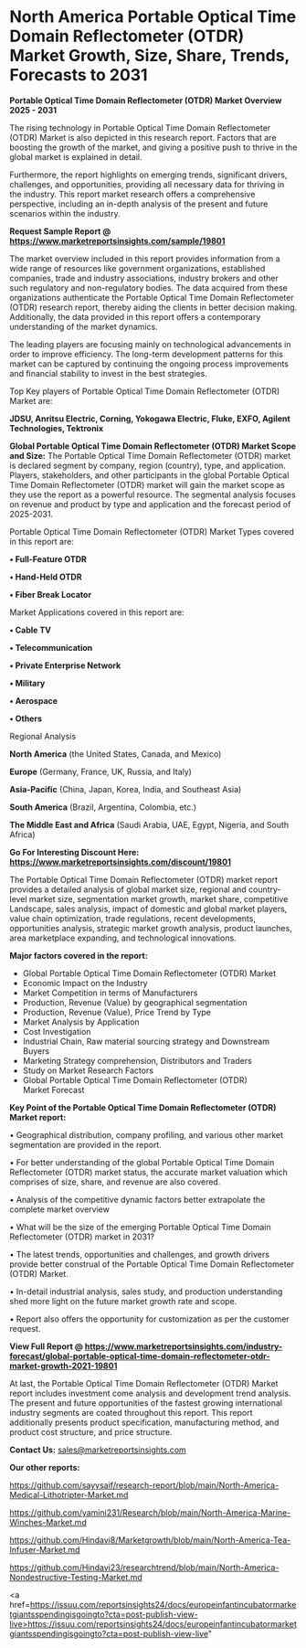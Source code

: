 # North America Portable Optical Time Domain Reflectometer (OTDR) Market Growth, Size, Share, Trends, Forecasts to 2031

<Strong> Portable Optical Time Domain Reflectometer (OTDR) Market Overview 2025 - 2031</strong>

The rising technology in Portable Optical Time Domain Reflectometer (OTDR) Market is also depicted in this research report. Factors that are boosting the growth of the market, and giving a positive push to thrive in the global market is explained in detail.

Furthermore, the report highlights on emerging trends, significant drivers, challenges, and opportunities, providing all necessary data for thriving in the industry. This report market research offers a comprehensive perspective, including an in-depth analysis of the present and future scenarios within the industry.

<strong>Request Sample Report @ <a href=https://www.marketreportsinsights.com/sample/19801>https://www.marketreportsinsights.com/sample/19801</a></strong>

The market overview included in this report provides information from a wide range of resources like government organizations, established companies, trade and industry associations, industry brokers and other such regulatory and non-regulatory bodies. The data acquired from these organizations authenticate the Portable Optical Time Domain Reflectometer (OTDR) research report, thereby aiding the clients in better decision making. Additionally, the data provided in this report offers a contemporary understanding of the market dynamics.

The leading players are focusing mainly on technological advancements in order to improve efficiency. The long-term development patterns for this market can be captured by continuing the ongoing process improvements and financial stability to invest in the best strategies.

Top Key players of Portable Optical Time Domain Reflectometer (OTDR) Market are:

<strong>JDSU, Anritsu Electric, Corning, Yokogawa Electric, Fluke, EXFO, Agilent Technologies, Tektronix</strong>

<strong><b>Global Portable Optical Time Domain Reflectometer (OTDR) Market Scope and Size:</b></strong>
The Portable Optical Time Domain Reflectometer (OTDR) market is declared segment by company, region (country), type, and application. Players, stakeholders, and other participants in the global Portable Optical Time Domain Reflectometer (OTDR) market will gain the market scope as they use the report as a powerful resource. The segmental analysis focuses on revenue and product by type and application and the forecast period of 2025-2031.

Portable Optical Time Domain Reflectometer (OTDR) Market Types covered in this report are:

<strong>• Full-Feature OTDR

• Hand-Held OTDR

• Fiber Break Locator</strong>

Market Applications covered in this report are:

<strong>• Cable TV

• Telecommunication

• Private Enterprise Network

• Military

• Aerospace

• Others</strong> 

Regional Analysis

<strong>North America</strong> (the United States, Canada, and Mexico)

<strong>Europe</strong> (Germany, France, UK, Russia, and Italy)

<strong>Asia-Pacific</strong> (China, Japan, Korea, India, and Southeast Asia)

<strong>South America</strong> (Brazil, Argentina, Colombia, etc.)

<strong>The Middle East and Africa</strong> (Saudi Arabia, UAE, Egypt, Nigeria, and South Africa)

<strong>Go For Interesting Discount Here: <a href=https://www.marketreportsinsights.com/discount/19801>https://www.marketreportsinsights.com/discount/19801</a></strong>

The Portable Optical Time Domain Reflectometer (OTDR) market report provides a detailed analysis of global market size, regional and country-level market size, segmentation market growth, market share, competitive Landscape, sales analysis, impact of domestic and global market players, value chain optimization, trade regulations, recent developments, opportunities analysis, strategic market growth analysis, product launches, area marketplace expanding, and technological innovations.

<strong><b>Major factors covered in the report:</b></strong>
<ul>
  <li>Global Portable Optical Time Domain Reflectometer (OTDR) Market </li>
  <li>Economic Impact on the Industry</li>
  <li>Market Competition in terms of Manufacturers</li>
  <li>Production, Revenue (Value) by geographical segmentation</li>
  <li>Production, Revenue (Value), Price Trend by Type</li>
  <li>Market Analysis by Application</li>
  <li>Cost Investigation</li>
  <li>Industrial Chain, Raw material sourcing strategy and Downstream Buyers</li>
  <li>Marketing Strategy comprehension, Distributors and Traders</li>
  <li>Study on Market Research Factors</li>
  <li>Global Portable Optical Time Domain Reflectometer (OTDR) Market Forecast</li>
</ul>

<strong><b>Key Point of the Portable Optical Time Domain Reflectometer (OTDR) Market report:</b></strong>

• Geographical distribution, company profiling, and various other market segmentation are provided in the report.

• For better understanding of the global Portable Optical Time Domain Reflectometer (OTDR) market status, the accurate market valuation which comprises of size, share, and revenue are also covered.

• Analysis of the competitive dynamic factors better extrapolate the complete market overview

• What will be the size of the emerging Portable Optical Time Domain Reflectometer (OTDR) market in 2031?

• The latest trends, opportunities and challenges, and growth drivers provide better construal of the Portable Optical Time Domain Reflectometer (OTDR) Market.

• In-detail industrial analysis, sales study, and production understanding shed more light on the future market growth rate and scope.

• Report also offers the opportunity for customization as per the customer request.

<strong><b>View Full Report @ <a href=https://www.marketreportsinsights.com/industry-forecast/global-portable-optical-time-domain-reflectometer-otdr-market-growth-2021-19801>https://www.marketreportsinsights.com/industry-forecast/global-portable-optical-time-domain-reflectometer-otdr-market-growth-2021-19801</a></b></strong>


At last, the Portable Optical Time Domain Reflectometer (OTDR) Market report includes investment come analysis and development trend analysis. The present and future opportunities of the fastest growing international industry segments are coated throughout this report. This report additionally presents product specification, manufacturing method, and product cost structure, and price structure.

<strong>Contact Us:</strong>
sales@marketreportsinsights.com

<strong>Our other reports:</strong>

<a href=https://github.com/sayysaif/research-report/blob/main/North-America-Medical-Lithotripter-Market.md>https://github.com/sayysaif/research-report/blob/main/North-America-Medical-Lithotripter-Market.md</a>

<a href=https://github.com/yamini231/Research/blob/main/North-America-Marine-Winches-Market.md>https://github.com/yamini231/Research/blob/main/North-America-Marine-Winches-Market.md</a>

<a href=https://github.com/Hindavi8/Marketgrowth/blob/main/North-America-Tea-Infuser-Market.md>https://github.com/Hindavi8/Marketgrowth/blob/main/North-America-Tea-Infuser-Market.md</a>

<a href=https://github.com/Hindavi23/researchtrend/blob/main/North-America-Nondestructive-Testing-Market.md>https://github.com/Hindavi23/researchtrend/blob/main/North-America-Nondestructive-Testing-Market.md</a>

<a href=https://issuu.com/reportsinsights24/docs/europeinfantincubatormarketgiantsspendingisgoingto?cta=post-publish-view-live>https://issuu.com/reportsinsights24/docs/europeinfantincubatormarketgiantsspendingisgoingto?cta=post-publish-view-live</a>"
